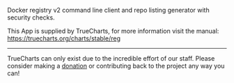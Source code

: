 Docker registry v2 command line client and repo listing generator with security checks.

This App is supplied by TrueCharts, for more information visit the manual: https://truecharts.org/charts/stable/reg

---

TrueCharts can only exist due to the incredible effort of our staff.
Please consider making a [donation](https://truecharts.org/docs/about/sponsor) or contributing back to the project any way you can!
